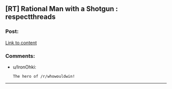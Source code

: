 ## [RT] Rational Man with a Shotgun : respectthreads

### Post:

[Link to content](http://www.reddit.com/r/respectthreads/comments/32e0qx/respect_blake_cobalt_the_rational_man_with_a/)

### Comments:

- u/IronOhki:
  ```
  The hero of /r/whowouldwin!
  ```

---

